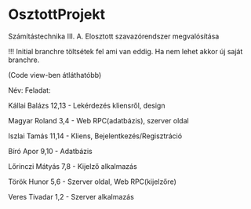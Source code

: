 # OsztottProjekt
Számítástechnika III. A. Elosztott szavazórendszer megvalósítása

!!! Initial branchre töltsétek fel ami van eddig. Ha nem lehet akkor új saját branchre.

(Code view-ben átláthatóbb)

Név:          Feladat:                                            

Kállai Balázs   12,13 - Lekérdezés kliensről, design                

Magyar Roland   3,4 - Web RPC(adatbázis), szerver oldal             

Iszlai Tamás    11,14 - Kliens, Bejelentkezés/Regisztráció          

Bíró Apor       9,10 - Adatbázis                                    

Lőrinczi Mátyás 7,8 - Kijelző alkalmazás                            

Török Hunor     5,6 - Szerver oldal, Web RPC(kijelzőre)             

Veres Tivadar   1,2 - Szerver alkalmazás                            

